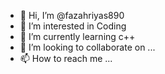 - 👋 Hi, I’m @fazahriyas890
- 👀 I’m interested in Coding
- 🌱 I’m currently learning c++
- 💞️ I’m looking to collaborate on ...
- 📫 How to reach me ...

<!---
fazahriyas890/fazahriyas890 is a ✨ special ✨ repository because its `README.md` (this file) appears on your GitHub profile.
You can click the Preview link to take a look at your changes.
--->
